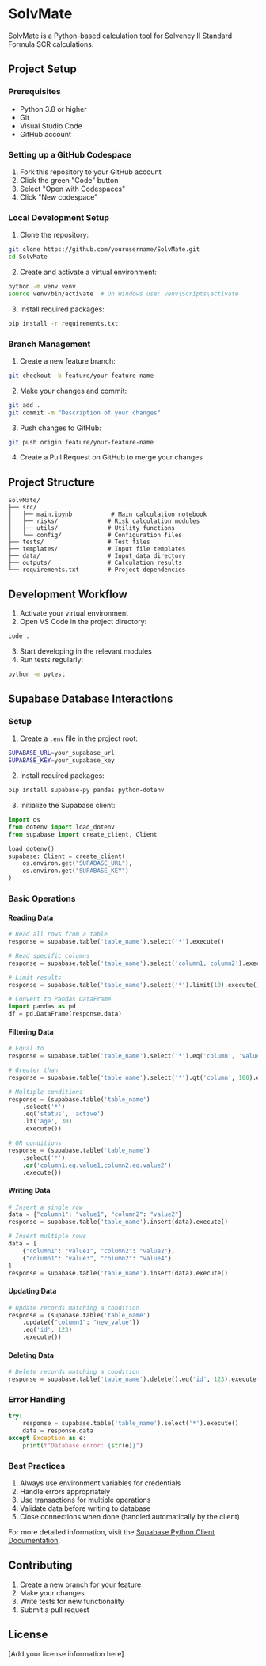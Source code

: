 # SolvMate

SolvMate is a Python-based calculation tool for Solvency II Standard Formula SCR calculations.

## Project Setup

### Prerequisites
- Python 3.8 or higher
- Git
- Visual Studio Code
- GitHub account

### Setting up a GitHub Codespace

1. Fork this repository to your GitHub account
2. Click the green "Code" button
3. Select "Open with Codespaces"
4. Click "New codespace"

### Local Development Setup

1. Clone the repository:
```bash
git clone https://github.com/yourusername/SolvMate.git
cd SolvMate
```

2. Create and activate a virtual environment:
```bash
python -m venv venv
source venv/bin/activate  # On Windows use: venv\Scripts\activate
```

3. Install required packages:
```bash
pip install -r requirements.txt
```

### Branch Management

1. Create a new feature branch:
```bash
git checkout -b feature/your-feature-name
```

2. Make your changes and commit:
```bash
git add .
git commit -m "Description of your changes"
```

3. Push changes to GitHub:
```bash
git push origin feature/your-feature-name
```

4. Create a Pull Request on GitHub to merge your changes

## Project Structure

```
SolvMate/
├── src/
│   ├── main.ipynb           # Main calculation notebook
│   ├── risks/              # Risk calculation modules
│   ├── utils/              # Utility functions
│   └── config/             # Configuration files
├── tests/                  # Test files
├── templates/              # Input file templates
├── data/                   # Input data directory
├── outputs/                # Calculation results
└── requirements.txt        # Project dependencies
```

## Development Workflow

1. Activate your virtual environment
2. Open VS Code in the project directory:
```bash
code .
```
3. Start developing in the relevant modules
4. Run tests regularly:
```bash
python -m pytest
```

## Supabase Database Interactions 

### Setup

1. Create a `.env` file in the project root:
```bash
SUPABASE_URL=your_supabase_url
SUPABASE_KEY=your_supabase_key
```

2. Install required packages:
```bash
pip install supabase-py pandas python-dotenv
```

3. Initialize the Supabase client:
```python
import os
from dotenv import load_dotenv
from supabase import create_client, Client

load_dotenv()
supabase: Client = create_client(
    os.environ.get("SUPABASE_URL"),
    os.environ.get("SUPABASE_KEY")
)
```

### Basic Operations

#### Reading Data
```python
# Read all rows from a table
response = supabase.table('table_name').select('*').execute()

# Read specific columns
response = supabase.table('table_name').select('column1, column2').execute()

# Limit results
response = supabase.table('table_name').select('*').limit(10).execute()

# Convert to Pandas DataFrame
import pandas as pd
df = pd.DataFrame(response.data)
```

#### Filtering Data
```python
# Equal to
response = supabase.table('table_name').select('*').eq('column', 'value').execute()

# Greater than
response = supabase.table('table_name').select('*').gt('column', 100).execute()

# Multiple conditions
response = (supabase.table('table_name')
    .select('*')
    .eq('status', 'active')
    .lt('age', 30)
    .execute())

# OR conditions
response = (supabase.table('table_name')
    .select('*')
    .or('column1.eq.value1,column2.eq.value2')
    .execute())
```

#### Writing Data
```python
# Insert a single row
data = {"column1": "value1", "column2": "value2"}
response = supabase.table('table_name').insert(data).execute()

# Insert multiple rows
data = [
    {"column1": "value1", "column2": "value2"},
    {"column1": "value3", "column2": "value4"}
]
response = supabase.table('table_name').insert(data).execute()
```

#### Updating Data
```python
# Update records matching a condition
response = (supabase.table('table_name')
    .update({"column1": "new_value"})
    .eq('id', 123)
    .execute())
```

#### Deleting Data
```python
# Delete records matching a condition
response = supabase.table('table_name').delete().eq('id', 123).execute()
```

### Error Handling

```python
try:
    response = supabase.table('table_name').select('*').execute()
    data = response.data
except Exception as e:
    print(f"Database error: {str(e)}")
```

### Best Practices

1. Always use environment variables for credentials
2. Handle errors appropriately
3. Use transactions for multiple operations
4. Validate data before writing to database
5. Close connections when done (handled automatically by the client)

For more detailed information, visit the [Supabase Python Client Documentation](https://supabase.com/docs/reference/python/introduction).

## Contributing

1. Create a new branch for your feature
2. Make your changes
3. Write tests for new functionality
4. Submit a pull request

## License

[Add your license information here]